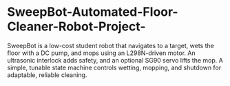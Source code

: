 # SweepBot-Automated-Floor-Cleaner-Robot-Project-
SweepBot is a low-cost student robot that navigates to a target, wets the floor with a DC pump, and mops using an L298N-driven motor. An ultrasonic interlock adds safety, and an optional SG90 servo lifts the mop. A simple, tunable state machine controls wetting, mopping, and shutdown for adaptable, reliable cleaning.
